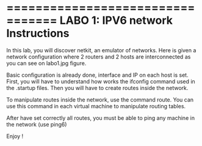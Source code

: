 
=================================
LABO 1: IPV6 network Instructions
=================================


In this lab, you will discover netkit, an emulator of networks. Here is given a
network configuration where 2 routers and 2 hosts are interconnected as you can
see on labo1.jpg figure.

Basic configuration is already done, interface and IP on each host is set. First, you will have to understand how works the ifconfig command used in the .startup files. Then you will have to create routes inside the network.

To manipulate routes inside the network, use the command route. You can use
this command in each virtual machine to manipulate routing tables.

After have set correctly all routes, you must be able to ping any machine in
the network (use ping6)

Enjoy !




